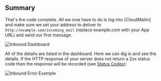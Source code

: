 ## Summary

That's the code complete. All we now have to do is log into [CloudMailin] and make sure we
set your address to deliver to `http://example.com/incoming_mail` (replace example.com with your App URL) and send our first message.

![Inbound Dashboard](/assets/images/inbound_summary.png)

All of the details are listed in the dashboard.
Here we can dig in and see the details.
If the HTTP response of your server does not return a 2xx status code then the response
will be recorded (see [Status Codes]):

![Inbound Error Example](/assets/images/inbound_error_details.png)

[Status Codes]: <%= url_to_item('/receiving_email/http_status_codes/') %>
